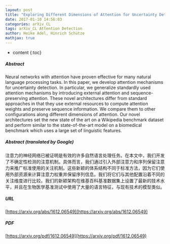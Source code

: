 ```yaml
---
layout: post
title: "Exploring Different Dimensions of Attention for Uncertainty Detection"
date: 2017-01-10 14:56:03
categories: arXiv_CL
tags: arXiv_CL Attention Detection
author: Heike Adel, Hinrich Schütze
mathjax: true
---
```


* content
{:toc}

##### Abstract
Neural networks with attention have proven effective for many natural language processing tasks. In this paper, we develop attention mechanisms for uncertainty detection. In particular, we generalize standardly used attention mechanisms by introducing external attention and sequence-preserving attention. These novel architectures differ from standard approaches in that they use external resources to compute attention weights and preserve sequence information. We compare them to other configurations along different dimensions of attention. Our novel architectures set the new state of the art on a Wikipedia benchmark dataset and perform similar to the state-of-the-art model on a biomedical benchmark which uses a large set of linguistic features.

##### Abstract (translated by Google)
注意力的神经网络已被证明是有效的许多自然语言处理任务。在本文中，我们开发了不确定性检测的注意机制。具体而言，我们通过引入外部注意力和序列保留注意力来推广标准使用的关注机制。这些新颖的体系结构不同于标准方法，因为它们使用外部资源来计算注意力权重并保留序列信息。我们将它们与其他配置沿着不同的关注维度进行比较。我们的新颖架构在维基百科基准数据集上设置了最新的技术水平，并且在生物医学基准测试中使用了大量的语言特征，与现有技术的模型类似。

##### URL
[https://arxiv.org/abs/1612.06549](https://arxiv.org/abs/1612.06549)

##### PDF
[https://arxiv.org/pdf/1612.06549](https://arxiv.org/pdf/1612.06549)

